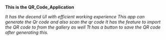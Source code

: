 **This is the QR_Code_Application**


*It has the decend UI with efficient working experience*
*This app can generate the Qr code  and also scan the qr code*
*It has the feature to import the QR code to from the gallery as well*
*Tt has a button to save the QR code after generating this.*
